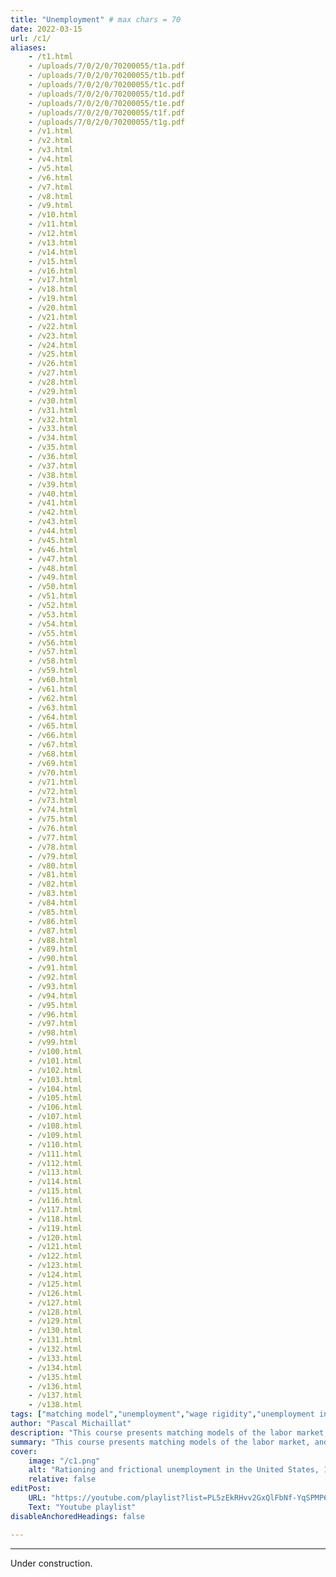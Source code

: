 ```yaml
---
title: "Unemployment" # max chars = 70
date: 2022-03-15
url: /c1/
aliases:
    - /t1.html
    - /uploads/7/0/2/0/70200055/t1a.pdf
    - /uploads/7/0/2/0/70200055/t1b.pdf
    - /uploads/7/0/2/0/70200055/t1c.pdf
    - /uploads/7/0/2/0/70200055/t1d.pdf
    - /uploads/7/0/2/0/70200055/t1e.pdf
    - /uploads/7/0/2/0/70200055/t1f.pdf
    - /uploads/7/0/2/0/70200055/t1g.pdf
    - /v1.html
    - /v2.html
    - /v3.html
    - /v4.html
    - /v5.html
    - /v6.html
    - /v7.html
    - /v8.html
    - /v9.html
    - /v10.html
    - /v11.html
    - /v12.html
    - /v13.html
    - /v14.html
    - /v15.html
    - /v16.html
    - /v17.html
    - /v18.html
    - /v19.html
    - /v20.html
    - /v21.html
    - /v22.html
    - /v23.html
    - /v24.html
    - /v25.html
    - /v26.html
    - /v27.html
    - /v28.html
    - /v29.html
    - /v30.html
    - /v31.html
    - /v32.html
    - /v33.html
    - /v34.html
    - /v35.html
    - /v36.html
    - /v37.html
    - /v38.html
    - /v39.html
    - /v40.html
    - /v41.html
    - /v42.html
    - /v43.html
    - /v44.html
    - /v45.html
    - /v46.html
    - /v47.html
    - /v48.html
    - /v49.html
    - /v50.html
    - /v51.html
    - /v52.html
    - /v53.html
    - /v54.html
    - /v55.html
    - /v56.html
    - /v57.html
    - /v58.html
    - /v59.html
    - /v60.html
    - /v61.html
    - /v62.html
    - /v63.html
    - /v64.html
    - /v65.html
    - /v66.html
    - /v67.html
    - /v68.html
    - /v69.html
    - /v70.html
    - /v71.html
    - /v72.html
    - /v73.html
    - /v74.html
    - /v75.html
    - /v76.html
    - /v77.html
    - /v78.html
    - /v79.html
    - /v80.html
    - /v81.html
    - /v82.html
    - /v83.html
    - /v84.html
    - /v85.html
    - /v86.html
    - /v87.html
    - /v88.html
    - /v89.html
    - /v90.html
    - /v91.html
    - /v92.html
    - /v93.html
    - /v94.html
    - /v95.html
    - /v96.html
    - /v97.html
    - /v98.html
    - /v99.html
    - /v100.html
    - /v101.html
    - /v102.html
    - /v103.html
    - /v104.html
    - /v105.html
    - /v106.html
    - /v107.html
    - /v108.html
    - /v109.html
    - /v110.html
    - /v111.html
    - /v112.html
    - /v113.html
    - /v114.html
    - /v115.html
    - /v116.html
    - /v117.html
    - /v118.html
    - /v119.html
    - /v120.html
    - /v121.html
    - /v122.html
    - /v123.html
    - /v124.html
    - /v125.html
    - /v126.html
    - /v127.html
    - /v128.html
    - /v129.html
    - /v130.html
    - /v131.html
    - /v132.html
    - /v133.html
    - /v134.html
    - /v135.html
    - /v136.html
    - /v137.html
    - /v138.html
tags: ["matching model","unemployment","wage rigidity","unemployment insurance","business cycles","lecture videos"]
author: "Pascal Michaillat"
description: "This course presents matching models of the labor market, and use them to study unemployment fluctuations, job rationing, & government policies." # max chars = 155
summary: "This course presents matching models of the labor market, and use them to study unemployment fluctuations, job rationing, & government policies." # max chars = 290
cover:
    image: "/c1.png"
    alt: "Rationing and frictional unemployment in the United States, 1964–2009"
    relative: false
editPost:
    URL: "https://youtube.com/playlist?list=PL5zEkRHvv2GxQlFbNf-YqSPMP6ePc3DQf"
    Text: "Youtube playlist"
disableAnchoredHeadings: false

---
```


---

Under construction.

